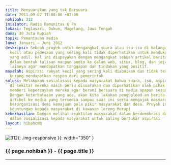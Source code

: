 ```yaml
---
title: Menyuarakan yang tak Bersuara
date: 2011-09-07 11:08:00 +07:00
nohibah: 312
inisiator: Radio Komunitas K Fm
lokasi: Teglasari, Dukun, Magelang, Jawa Tengah
dana: 30 Juta Rupiah
topik: Pemantauan media
lama: Januari – Juni 2012
deskripsi: Sebuah proyek untuk mengangkat suara atau isu-isu di kalangan masyarakat
  kecil atau pedesaan yang sering kali tidak diperhatikan untuk mendukung sistem demokrasi
  yang adil. Hal ini diupayakan dengan mengangkat sebuah artikel berita dan mempublikasikannya
  dalam bentuk tulisan maupun audio ke dalam web, situs, blog, dan jejaring sosial
  lainnya agar mendapatkan tanggapan dan tindakan yang positif.
masalah: Aspirasi rakyat kecil yang sering kali diabaikan dan tidak terpantau sehingga
  kurang mendapatkan respon dari pemerintah
solusi: Melakukan sosialisasi kepada masyarakat bahwa suara, isu, aspirasi, dan kejadian
  di sekitar mereka masih perlu disuarakan dan diperhatikan oleh pihak terkait dan
  memberi kepercayaan mereka agar berani bersuara di media apapun sesuai kenyataan.
  Dengan keterbatasan yang ada, akan kita lakukan pengupload-an berita-berita dan
  artikel ke media yang tersedia sampai saat ini serta mengajak masyarakat untuk aktif
  berorganisasi demi kemajuan pola pikir masyarakat dan desa. Proyek ini akan memberi
  keuntungan kepada masyarakat di kawasan lereng Merapi
keberhasilan: Dengan melihat keaktifan masyarakat dalam berdemokrasi dan berorganisasi
  dalam sosialisasi kepada masyarakat untuk saling bertukar aspirasi
layout: hibahcmb
---
```


![312](/static/img/hibahcmb/312.png){: .img-responsive }{: width="350" }

### {{ page.nohibah }} - {{ page.title }}

---
